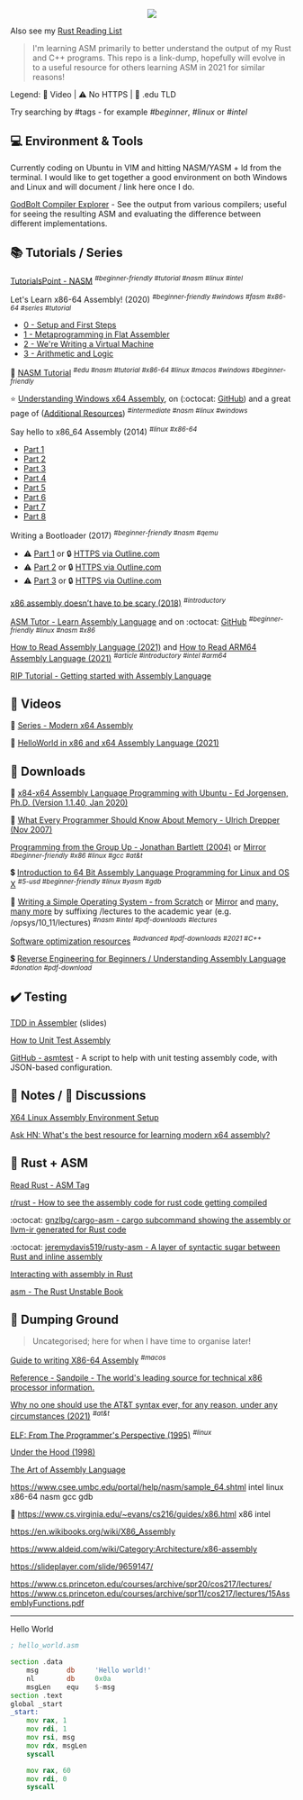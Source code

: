 <p align="center">
  <img src="https://user-images.githubusercontent.com/292208/118355849-41cc4900-b56a-11eb-9ecd-580f939fd9f1.png">
</p>

Also see my [Rust Reading List](https://github.com/rsouth/rust-reading-list/blob/main/README.md)

> I'm learning ASM primarily to better understand the output of my Rust and C++ programs. This repo is a link-dump, hopefully will evolve in to a useful resource for others learning ASM in 2021 for similar reasons!

Legend: 🎥 Video | ⚠️ No HTTPS | 🏫 .edu TLD

Try searching by #tags - for example _#beginner_, _#linux_ or _#intel_


## 💻 Environment & Tools

Currently coding on Ubuntu in VIM and hitting NASM/YASM + ld from the terminal. I would like to get together a good environment on both Windows and Linux and will document / link here once I do.

[GodBolt Compiler Explorer](https://godbolt.org/) - See the output from various compilers; useful for seeing the resulting ASM and evaluating the difference between different implementations.


## 📚 Tutorials / Series

[TutorialsPoint - NASM](https://www.tutorialspoint.com/assembly_programming/assembly_basic_syntax.htm)
<sup>_#beginner-friendly_ _#tutorial_ _#nasm_ _#linux_ _#intel_</sup>

Let's Learn x86-64 Assembly! (2020)
<sup>_#beginner-friendly_ _#windows_ _#fasm_ _#x86-64_ _#series_ _#tutorial_</sup>
 - [0 - Setup and First Steps](https://gpfault.net/posts/asm-tut-0.txt.html)
 - [1 - Metaprogramming in Flat Assembler](https://gpfault.net/posts/asm-tut-1.txt.html)
 - [2 - We're Writing a Virtual Machine](https://gpfault.net/posts/asm-tut-2.txt.html)
 - [3 - Arithmetic and Logic](https://gpfault.net/posts/asm-tut-3.txt.html)

🏫 [NASM Tutorial](https://cs.lmu.edu/~ray/notes/nasmtutorial/)
<sup>_#edu_ _#nasm_ _#tutorial_ _#x86-64_ _#linux_ _#macos_ _#windows_ _#beginner-friendly_</sup>

⭐ [Understanding Windows x64 Assembly](https://sonictk.github.io/asm_tutorial/), on (:octocat: [GitHub](https://github.com/sonictk/asm_tutorial)) and a great page of ([Additional Resources](https://sonictk.github.io/asm_tutorial/#additionalresources))
<sup>_#intermediate_ _#nasm_ _#linux_ _#windows_</sup>

Say hello to x86_64 Assembly (2014)
<sup>_#linux_ _#x86-64_</sup>
 - [Part 1](https://0xax.github.io/asm_1/)
 - [Part 2](https://0xax.github.io/asm_2/)
 - [Part 3](https://0xax.github.io/asm_3/)
 - [Part 4](https://0xax.github.io/asm_4/)
 - [Part 5](https://0xax.github.io/asm_5/)
 - [Part 6](https://0xax.github.io/asm_6/)
 - [Part 7](https://0xax.github.io/asm_7/)
 - [Part 8](https://0xax.github.io/asm_8/)

Writing a Bootloader (2017)
<sup>_#beginner-friendly_ _#nasm_ _#qemu_</sup>
 - ⚠️ [Part 1](http://3zanders.co.uk/2017/10/13/writing-a-bootloader/) or 🔒 [HTTPS via Outline.com](https://outline.com/dUzXfC) 
 - ⚠️ [Part 2](http://3zanders.co.uk/2017/10/16/writing-a-bootloader2/) or 🔒 [HTTPS via Outline.com](https://outline.com/Nm3SLj) 
 - ⚠️ [Part 3](http://3zanders.co.uk/2017/10/18/writing-a-bootloader3/) or 🔒 [HTTPS via Outline.com](https://outline.com/dMwprw)

[x86 assembly doesn’t have to be scary (2018)](https://blog.benjojo.co.uk/post/interactive-x86-bootloader-tutorial)
<sup>_#introductory_</sup>

[ASM Tutor - Learn Assembly Language](https://asmtutor.com/) and on :octocat: [GitHub](https://github.com/DGivney/assemblytutorials)
<sup>_#beginner-friendly_ _#linux_ _#nasm_ _#x86_</sup>

[How to Read Assembly Language (2021)](https://wolchok.org/posts/how-to-read-assembly-language/) and [How to Read ARM64 Assembly Language (2021)](https://wolchok.org/posts/how-to-read-arm64-assembly-language/)
<sup>_#article_ _#introductory_ _#intel_ _#arm64_</sup>

[RIP Tutorial - Getting started with Assembly Language](https://riptutorial.com/assembly)


## 🎥 Videos

🎥 [Series - Modern x64 Assembly](https://youtu.be/rxsBghsrvpI)

🎥 [HelloWorld in x86 and x64 Assembly Language (2021)](https://youtu.be/-uLA5mVAU00)


## 🚀 Downloads

📄 [x84-x64 Assembly Language Programming with Ubuntu - Ed Jorgensen, Ph.D. (Version 1.1.40, Jan 2020)](https://github.com/rsouth/asm-reading-list/blob/main/assembly64.pdf)

📄 [What Every Programmer Should Know About Memory - Ulrich Drepper (Nov 2007)](https://github.com/rsouth/asm-reading-list/blob/main/cpumemory.pdf)

[Programming from the Group Up - Jonathan Bartlett (2004)](https://github.com/rsouth/asm-reading-list/blob/main/ProgrammingGroundUp-1-0-booksize.pdf) or [Mirror](https://download-mirror.savannah.gnu.org/releases/pgubook/)
<sup>_#beginner-friendly_ _#x86_ _#linux_ _#gcc_ _#at&t_</sup>

💲 [Introduction to 64 Bit Assembly Language Programming for Linux and OS X](http://rayseyfarth.com/asm/)
<sup>#_5-usd_ #_beginner-friendly_ #_linux_ #_yasm_ #_gdb_</sup>

🏫 [Writing a Simple Operating System - from Scratch](https://github.com/rsouth/asm-reading-list/blob/main/os-dev.pdf) or [Mirror](https://www.cs.bham.ac.uk/~exr/lectures/opsys/10_11/lectures/os-dev.pdf) and [many, many more](https://www.cs.bham.ac.uk/~exr/lectures/opsys/) by suffixing /lectures to the academic year (e.g. /opsys/10_11/lectures)
<sup>_#nasm_ _#intel_ _#pdf-downloads_ _#lectures_</sup>

[Software optimization resources](https://agner.org/optimize/)
<sup>_#advanced_ #_pdf-downloads_ #_2021_ #_C++_</sup>

💲 [Reverse Engineering for Beginners / Understanding Assembly Language](https://beginners.re/)
<sup>_#donation_ _#pdf-download_</sup>


## ✔️ Testing

[TDD in Assembler](https://speakerdeck.com/olvemaudal/test-driven-development-in-assembler) (slides)

[How to Unit Test Assembly](https://blog.code-cop.org/2015/08/how-to-unit-test-assembly.html)

[GitHub - asmtest](https://github.com/briansteffens/asmtest) - A script to help with unit testing assembly code, with JSON-based configuration.


## 📝 Notes / 💬 Discussions

[X64 Linux Assembly Environment Setup](https://epi052.gitlab.io/notes-to-self/blog/2018-07-22-x64-linux-assembly-environment-setup/)

[Ask HN: What's the best resource for learning modern x64 assembly?](https://news.ycombinator.com/item?id=22279051)


## 🦀 Rust + ASM

[Read Rust - ASM Tag](https://readrust.net/tags/asm)

[r/rust - How to see the assembly code for rust code getting compiled](https://www.reddit.com/r/rust/comments/9i5df2/how_to_see_the_assembly_code_for_rust_code/)

:octocat: [gnzlbg/cargo-asm - cargo subcommand showing the assembly or llvm-ir generated for Rust code](https://github.com/gnzlbg/cargo-asm)

:octocat: [jeremydavis519/rusty-asm - A layer of syntactic sugar between Rust and inline assembly](https://github.com/jeremydavis519/rusty-asm)

[Interacting with assembly in Rust](https://blog.logrocket.com/interacting-with-assembly-in-rust/)

[asm - The Rust Unstable Book](https://doc.rust-lang.org/unstable-book/library-features/asm.html)


## 🧹 Dumping Ground

> Uncategorised; here for when I have time to organise later!

[Guide to writing X86-64 Assembly](https://tonycodes.com/assembly)
<sup>_#macos_</sup>

[Reference - Sandpile - The world's leading source for technical x86 processor information.](https://sandpile.org/)

[Why no one should use the AT&T syntax ever, for any reason, under any circumstances (2021)](https://elronnd.net/writ/2021-02-13_att-asm.html)
<sup>_#at&t_</sup>

[ELF: From The Programmer's Perspective (1995)](http://beefchunk.com/documentation/sys-programming/binary_formats/elf/elf_from_the_programmers_perspective/elf.html)
<sup>_#linux_</sup>

[Under the Hood (1998)](http://bytepointer.com/resources/pietrek_asm_pt1.htm)

[The Art of Assembly Language](https://flint.cs.yale.edu/cs421/papers/art-of-asm/pdf/)

https://www.csee.umbc.edu/portal/help/nasm/sample_64.shtml
intel linux x86-64 nasm gcc gdb

🏫 https://www.cs.virginia.edu/~evans/cs216/guides/x86.html
x86 intel

https://en.wikibooks.org/wiki/X86_Assembly

https://www.aldeid.com/wiki/Category:Architecture/x86-assembly

https://slideplayer.com/slide/9659147/

https://www.cs.princeton.edu/courses/archive/spr20/cos217/lectures/
https://www.cs.princeton.edu/courses/archive/spr11/cos217/lectures/15AssemblyFunctions.pdf




---

Hello World
```asm
; hello_world.asm

section .data
    msg       db     'Hello world!'
    nl        db     0x0a
    msgLen    equ    $-msg
section .text
global _start
_start:
    mov rax, 1
    mov rdi, 1
    mov rsi, msg
    mov rdx, msgLen
    syscall

    mov rax, 60
    mov rdi, 0
    syscall

```
